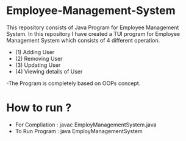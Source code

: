 # Employee-Management-System
This repository consists of Java Program for Employee Management System. In this repository I have created a TUI program for Employee Management System which consists of 4 different operation. 
- (1) Adding User 
- (2) Removing User 
- (3) Updating User 
- (4) Viewing details of User 

-The Program is completely based on OOPs concept.

# How to run ?
- For Compliation : javac EmployManagementSystem.java
- To Run Program : java EmployManagementSystem
